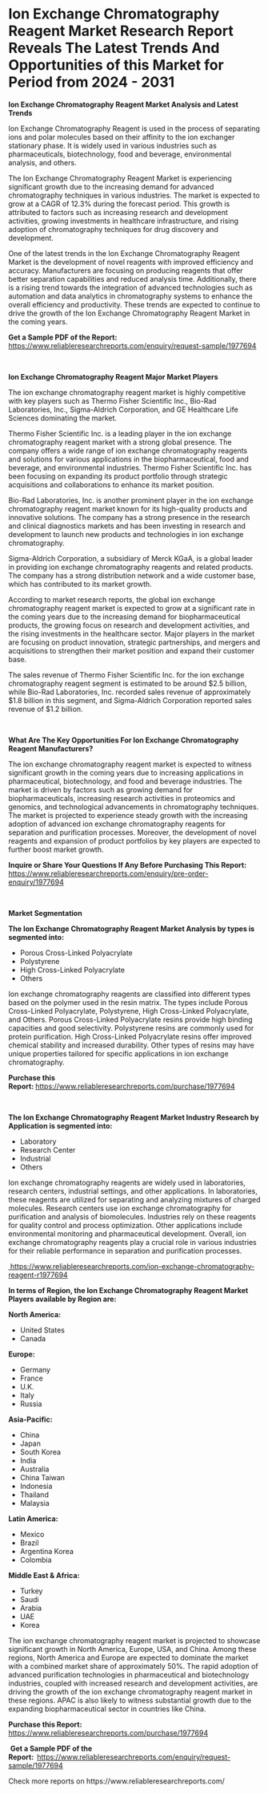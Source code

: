 <p><h1>Ion Exchange Chromatography Reagent Market Research Report Reveals The Latest Trends And Opportunities of this Market for Period from 2024 - 2031</h1></p><p><strong>Ion Exchange Chromatography Reagent Market Analysis and Latest Trends</strong></p>
<p><p>Ion Exchange Chromatography Reagent is used in the process of separating ions and polar molecules based on their affinity to the ion exchanger stationary phase. It is widely used in various industries such as pharmaceuticals, biotechnology, food and beverage, environmental analysis, and others.</p><p>The Ion Exchange Chromatography Reagent Market is experiencing significant growth due to the increasing demand for advanced chromatography techniques in various industries. The market is expected to grow at a CAGR of 12.3% during the forecast period. This growth is attributed to factors such as increasing research and development activities, growing investments in healthcare infrastructure, and rising adoption of chromatography techniques for drug discovery and development.</p><p>One of the latest trends in the Ion Exchange Chromatography Reagent Market is the development of novel reagents with improved efficiency and accuracy. Manufacturers are focusing on producing reagents that offer better separation capabilities and reduced analysis time. Additionally, there is a rising trend towards the integration of advanced technologies such as automation and data analytics in chromatography systems to enhance the overall efficiency and productivity. These trends are expected to continue to drive the growth of the Ion Exchange Chromatography Reagent Market in the coming years.</p></p>
<p><strong>Get a Sample PDF of the Report:&nbsp;</strong> <a href="https://www.reliableresearchreports.com/enquiry/request-sample/1977694">https://www.reliableresearchreports.com/enquiry/request-sample/1977694</a></p>
<p>&nbsp;</p>
<p><strong>Ion Exchange Chromatography Reagent Major Market Players</strong></p>
<p><p>The ion exchange chromatography reagent market is highly competitive with key players such as Thermo Fisher Scientific Inc., Bio-Rad Laboratories, Inc., Sigma-Aldrich Corporation, and GE Healthcare Life Sciences dominating the market.</p><p>Thermo Fisher Scientific Inc. is a leading player in the ion exchange chromatography reagent market with a strong global presence. The company offers a wide range of ion exchange chromatography reagents and solutions for various applications in the biopharmaceutical, food and beverage, and environmental industries. Thermo Fisher Scientific Inc. has been focusing on expanding its product portfolio through strategic acquisitions and collaborations to enhance its market position.</p><p>Bio-Rad Laboratories, Inc. is another prominent player in the ion exchange chromatography reagent market known for its high-quality products and innovative solutions. The company has a strong presence in the research and clinical diagnostics markets and has been investing in research and development to launch new products and technologies in ion exchange chromatography.</p><p>Sigma-Aldrich Corporation, a subsidiary of Merck KGaA, is a global leader in providing ion exchange chromatography reagents and related products. The company has a strong distribution network and a wide customer base, which has contributed to its market growth.</p><p>According to market research reports, the global ion exchange chromatography reagent market is expected to grow at a significant rate in the coming years due to the increasing demand for biopharmaceutical products, the growing focus on research and development activities, and the rising investments in the healthcare sector. Major players in the market are focusing on product innovation, strategic partnerships, and mergers and acquisitions to strengthen their market position and expand their customer base.</p><p>The sales revenue of Thermo Fisher Scientific Inc. for the ion exchange chromatography reagent segment is estimated to be around $2.5 billion, while Bio-Rad Laboratories, Inc. recorded sales revenue of approximately $1.8 billion in this segment, and Sigma-Aldrich Corporation reported sales revenue of $1.2 billion.</p></p>
<p>&nbsp;</p>
<p><strong>What Are The Key Opportunities For Ion Exchange Chromatography Reagent Manufacturers?</strong></p>
<p><p>The ion exchange chromatography reagent market is expected to witness significant growth in the coming years due to increasing applications in pharmaceutical, biotechnology, and food and beverage industries. The market is driven by factors such as growing demand for biopharmaceuticals, increasing research activities in proteomics and genomics, and technological advancements in chromatography techniques. The market is projected to experience steady growth with the increasing adoption of advanced ion exchange chromatography reagents for separation and purification processes. Moreover, the development of novel reagents and expansion of product portfolios by key players are expected to further boost market growth.</p></p>
<p><strong>Inquire or Share Your Questions If Any Before Purchasing This Report:</strong> <a href="https://www.reliableresearchreports.com/enquiry/pre-order-enquiry/1977694">https://www.reliableresearchreports.com/enquiry/pre-order-enquiry/1977694</a></p>
<p>&nbsp;</p>
<p><strong>Market Segmentation</strong></p>
<p><strong>The Ion Exchange Chromatography Reagent Market Analysis by types is segmented into:</strong></p>
<p><ul><li>Porous Cross-Linked Polyacrylate</li><li>Polystyrene</li><li>High Cross-Linked Polyacrylate</li><li>Others</li></ul></p>
<p><p>Ion exchange chromatography reagents are classified into different types based on the polymer used in the resin matrix. The types include Porous Cross-Linked Polyacrylate, Polystyrene, High Cross-Linked Polyacrylate, and Others. Porous Cross-Linked Polyacrylate resins provide high binding capacities and good selectivity. Polystyrene resins are commonly used for protein purification. High Cross-Linked Polyacrylate resins offer improved chemical stability and increased durability. Other types of resins may have unique properties tailored for specific applications in ion exchange chromatography.</p></p>
<p><strong>Purchase this Report:&nbsp;</strong><a href="https://www.reliableresearchreports.com/purchase/1977694">https://www.reliableresearchreports.com/purchase/1977694</a></p>
<p>&nbsp;</p>
<p><strong>The Ion Exchange Chromatography Reagent Market Industry Research by Application is segmented into:</strong></p>
<p><ul><li>Laboratory</li><li>Research Center</li><li>Industrial</li><li>Others</li></ul></p>
<p><p>Ion exchange chromatography reagents are widely used in laboratories, research centers, industrial settings, and other applications. In laboratories, these reagents are utilized for separating and analyzing mixtures of charged molecules. Research centers use ion exchange chromatography for purification and analysis of biomolecules. Industries rely on these reagents for quality control and process optimization. Other applications include environmental monitoring and pharmaceutical development. Overall, ion exchange chromatography reagents play a crucial role in various industries for their reliable performance in separation and purification processes.</p></p>
<p><a href="https://www.reliableresearchreports.com/ion-exchange-chromatography-reagent-r1977694">&nbsp;https://www.reliableresearchreports.com/ion-exchange-chromatography-reagent-r1977694</a></p>
<p><strong>In terms of Region, the Ion Exchange Chromatography Reagent Market Players available by Region are:</strong></p>
<p>
    <p> <strong> North America: </strong>
        <ul>
            <li>United States</li>
            <li>Canada</li>
        </ul>
        </p> 
    <p> <strong> Europe: </strong>
        <ul>
            <li>Germany</li>
            <li>France</li>
            <li>U.K.</li>
            <li>Italy</li>
            <li>Russia</li>
        </ul>
        </p> 
    <p> <strong> Asia-Pacific: </strong>
        <ul>
            <li>China</li>
            <li>Japan</li>
            <li>South Korea</li>
            <li>India</li>
            <li>Australia</li>
            <li>China Taiwan</li>
            <li>Indonesia</li>
            <li>Thailand</li>
            <li>Malaysia</li>
        </ul>
        </p> 
    <p> <strong> Latin America: </strong>
        <ul>
            <li>Mexico</li>
            <li>Brazil</li>
            <li>Argentina Korea</li>
            <li>Colombia</li>
        </ul>
        </p> 
    <p> <strong> Middle East & Africa: </strong>
        <ul>
            <li>Turkey</li>
            <li>Saudi</li>
            <li>Arabia</li>
            <li>UAE</li>
            <li>Korea</li>
        </ul>
    </p>
    </p>
<p><p>The ion exchange chromatography reagent market is projected to showcase significant growth in North America, Europe, USA, and China. Among these regions, North America and Europe are expected to dominate the market with a combined market share of approximately 50%. The rapid adoption of advanced purification technologies in pharmaceutical and biotechnology industries, coupled with increased research and development activities, are driving the growth of the ion exchange chromatography reagent market in these regions. APAC is also likely to witness substantial growth due to the expanding biopharmaceutical sector in countries like China.</p></p>
<p><strong>Purchase this Report: </strong><a href="https://www.reliableresearchreports.com/purchase/1977694">https://www.reliableresearchreports.com/purchase/1977694</a></p>
<p>&nbsp;<strong>Get a Sample PDF of the Report:&nbsp;&nbsp;</strong><a href="https://www.reliableresearchreports.com/enquiry/request-sample/1977694">https://www.reliableresearchreports.com/enquiry/request-sample/1977694</a></p>
<p><strong></strong></p>
<p>Check more reports on https://www.reliableresearchreports.com/</p>